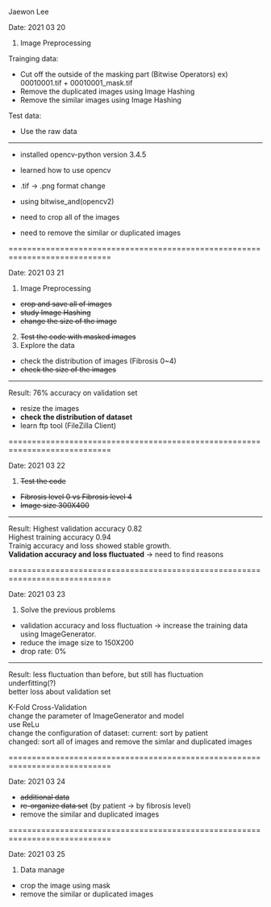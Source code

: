 Jaewon Lee



Date: 2021 03 20

1. Image Preprocessing

Trainging data:
 - Cut off the outside of the masking part (Bitwise Operators)
  ex) 00010001.tif + 00010001_mask.tif
 - Remove the duplicated images using Image Hashing
 - Remove the similar images using Image Hashing

Test data:
 - Use the raw data
---------------------------------------------------------------------------
- installed opencv-python version 3.4.5
- learned how to use opencv
- .tif -> .png format change
- using bitwise_and(opencv2)

- need to crop all of the images
- need to remove the similar or duplicated images

============================================================================

Date: 2021 03 21

1. Image Preprocessing
 - ~~crop and save all of images~~
 - ~~study Image Hashing~~
 - ~~change the size of the image~~
2. ~~Test the code with masked images~~
3. Explore the data
 - check the distribution of images (Fibrosis 0~4)
 - ~~check the size of the images~~
----------------------------------------------------------------------------
Result: 76% accuracy on validation set
 - resize the images
 - **check the distribution of dataset**
 - learn ftp tool (FileZilla Client)

============================================================================

Date: 2021 03 22

1. ~~Test the code~~
 - ~~Fibrosis level 0 vs Fibrosis level 4~~
 - ~~Image size 300X400~~
----------------------------------------------------------------------------
Result: Highest validation accuracy 0.82\
        Highest training accuracy 0.94\
Trainig accuracy and loss showed stable growth.\
**Validation accuracy and loss fluctuated** -> need to find reasons

============================================================================

Date: 2021 03 23
1. Solve the previous problems
 - validation accuracy and loss fluctuation -> increase the training data using ImageGenerator.
 - reduce the image size to 150X200
 - drop rate: 0%
----------------------------------------------------------------------------
Result: less fluctuation than before, but still has fluctuation\
        underfitting(?)\
        better loss about validation set
        
K-Fold Cross-Validation\
change the parameter of ImageGenerator and model\
use ReLu\
change the configuration of dataset:
    current: sort by patient\
    changed: sort all of images and remove the simlar and duplicated images

============================================================================

Date: 2021 03 24
 - ~~additional data~~
 - ~~re-organize data set~~ (by patient -> by fibrosis level)
 - remove the similar and duplicated images

============================================================================

Date: 2021 03 25
1. Data manage
 - crop the image using mask
 - remove the similar or duplicated images
